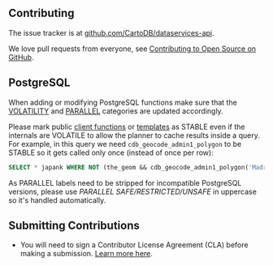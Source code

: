 Contributing
---

The issue tracker is at [github.com/CartoDB/dataservices-api](https://github.com/CartoDB/dataservices-api).

We love pull requests from everyone, see [Contributing to Open Source on GitHub](https://guides.github.com/activities/contributing-to-open-source/#contributing).

## PostgreSQL
When adding or modifying PostgreSQL functions make sure that the
[VOLATILITY](https://www.postgresql.org/docs/current/static/xfunc-volatility.html) and [PARALLEL](https://www.postgresql.org/docs/9.6/static/parallel-safety.html) categories are updated accordingly.

Please mark public [client functions](client/sql) or [templates](client/renderer/templates)
as STABLE even if the internals are VOLATILE to allow the planner to cache
results inside a query. For example, in this query we need `cdb_geocode_admin1_polygon`
to be STABLE so it gets called only once (instead of once per row):
```sql
SELECT * japank WHERE NOT (the_geom && cdb_geocode_admin1_polygon('Madrid', 'Spain'));
```

As PARALLEL labels need to be stripped for incompatible PostgreSQL versions,
please use _PARALLEL SAFE/RESTRICTED/UNSAFE_ in uppercase so it's handled
automatically.



## Submitting Contributions

* You will need to sign a Contributor License Agreement (CLA) before making a submission. [Learn more here](https://carto.com/contributions).
